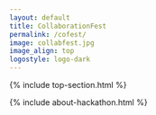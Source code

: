```yaml
---
layout: default
title: CollaborationFest
permalink: /cofest/
image: collabfest.jpg
image_align: top
logostyle: logo-dark
---
```


 {% include top-section.html %}

 {% include about-hackathon.html %}
